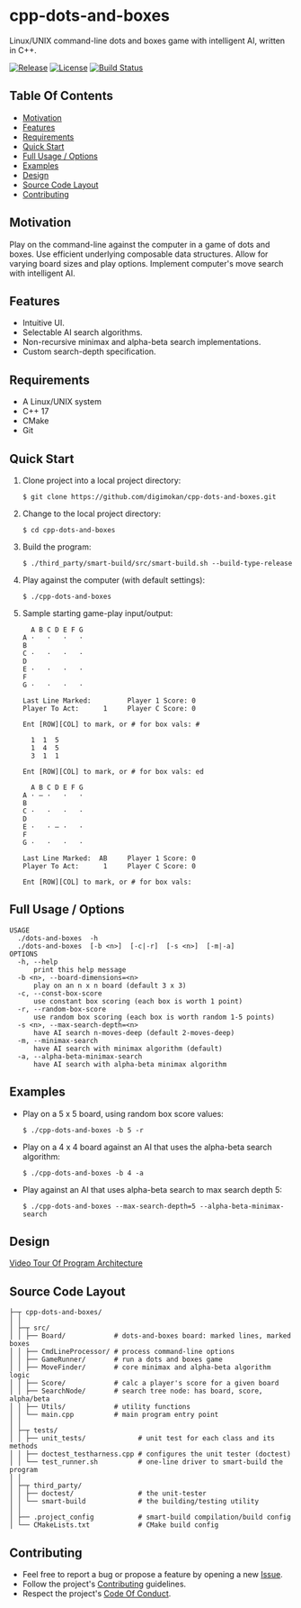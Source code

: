 # cpp-dots-and-boxes

Linux/UNIX command-line dots and boxes game with intelligent AI, written in C++.

[![Release](https://img.shields.io/github/release/digimokan/cpp-dots-and-boxes.svg?label=release)](https://github.com/digimokan/cpp-dots-and-boxes/releases/latest "Latest Release Notes")
[![License](https://img.shields.io/badge/license-MIT-blue.svg?label=license)](LICENSE.txt "Project License")
[![Build Status](https://img.shields.io/travis/com/digimokan/cpp-dots-and-boxes/master.svg?label=linux+build)](https://travis-ci.com/digimokan/cpp-dots-and-boxes "Build And Test Results From Master Branch")

## Table Of Contents

* [Motivation](#motivation)
* [Features](#features)
* [Requirements](#requirements)
* [Quick Start](#quick-start)
* [Full Usage / Options](#full-usage--options)
* [Examples](#examples)
* [Design](#design)
* [Source Code Layout](#source-code-layout)
* [Contributing](#contributing)

## Motivation

Play on the command-line against the computer in a game of dots and boxes. Use
efficient underlying composable data structures. Allow for varying board sizes
and play options. Implement computer's move search with intelligent AI.

## Features

* Intuitive UI.
* Selectable AI search algorithms.
* Non-recursive minimax and alpha-beta search implementations.
* Custom search-depth specification.

## Requirements

* A Linux/UNIX system
* C++ 17
* CMake
* Git

## Quick Start

1. Clone project into a local project directory:

   ```shell
   $ git clone https://github.com/digimokan/cpp-dots-and-boxes.git
   ```

2. Change to the local project directory:

   ```shell
   $ cd cpp-dots-and-boxes
   ```

3. Build the program:

   ```shell
   $ ./third_party/smart-build/src/smart-build.sh --build-type-release
   ```

4. Play against the computer (with default settings):

   ```shell
   $ ./cpp-dots-and-boxes
   ```

5. Sample starting game-play input/output:

   ```
     A B C D E F G
   A ·   ·   ·   ·
   B
   C ·   ·   ·   ·
   D
   E ·   ·   ·   ·
   F
   G ·   ·   ·   ·

   Last Line Marked:         Player 1 Score: 0
   Player To Act:      1     Player C Score: 0

   Ent [ROW][COL] to mark, or # for box vals: #

     1  1  5
     1  4  5
     3  1  1

   Ent [ROW][COL] to mark, or # for box vals: ed

     A B C D E F G
   A · ― ·   ·   ·
   B
   C ·   ·   ·   ·
   D
   E ·   · ― ·   ·
   F
   G ·   ·   ·   ·

   Last Line Marked:  AB     Player 1 Score: 0
   Player To Act:      1     Player C Score: 0

   Ent [ROW][COL] to mark, or # for box vals:
   ```

## Full Usage / Options

```
USAGE
  ./dots-and-boxes  -h
  ./dots-and-boxes  [-b <n>]  [-c|-r]  [-s <n>]  [-m|-a]
OPTIONS
  -h, --help
      print this help message
  -b <n>, --board-dimensions=<n>
      play on an n x n board (default 3 x 3)
  -c, --const-box-score
      use constant box scoring (each box is worth 1 point)
  -r, --random-box-score
      use random box scoring (each box is worth random 1-5 points)
  -s <n>, --max-search-depth=<n>
      have AI search n-moves-deep (default 2-moves-deep)
  -m, --minimax-search
      have AI search with minimax algorithm (default)
  -a, --alpha-beta-minimax-search
      have AI search with alpha-beta minimax algorithm
```

## Examples

* Play on a 5 x 5 board, using random box score values:

   ```shell
   $ ./cpp-dots-and-boxes -b 5 -r
   ```

* Play on a 4 x 4 board against an AI that uses the alpha-beta search algorithm:

   ```shell
   $ ./cpp-dots-and-boxes -b 4 -a
   ```

* Play against an AI that uses alpha-beta search to max search depth 5:

   ```shell
   $ ./cpp-dots-and-boxes --max-search-depth=5 --alpha-beta-minimax-search
   ```

## Design

[Video Tour Of Program Architecture](https://youtu.be/MnQp4u84Ecc)

## Source Code Layout

```
├─┬ cpp-dots-and-boxes/
│ │
│ ├─┬ src/
│ │ ├── Board/            # dots-and-boxes board: marked lines, marked boxes
│ │ ├── CmdLineProcessor/ # process command-line options
│ │ ├── GameRunner/       # run a dots and boxes game
│ │ ├── MoveFinder/       # core minimax and alpha-beta algorithm logic
│ │ ├── Score/            # calc a player's score for a given board
│ │ ├── SearchNode/       # search tree node: has board, score, alpha/beta
│ │ ├── Utils/            # utility functions
│ │ └── main.cpp          # main program entry point
│ │
│ ├─┬ tests/
│ │ ├── unit_tests/             # unit test for each class and its methods
│ │ ├── doctest_testharness.cpp # configures the unit tester (doctest)
│ │ └── test_runner.sh          # one-line driver to smart-build the program
│ │
│ ├─┬ third_party/
│ │ ├── doctest/                # the unit-tester
│ │ └── smart-build             # the building/testing utility
│ │
│ ├── .project_config           # smart-build compilation/build config
│ └── CMakeLists.txt            # CMake build config
```

## Contributing

* Feel free to report a bug or propose a feature by opening a new
  [Issue](https://github.com/digimokan/cpp-dots-and-boxes/issues).
* Follow the project's [Contributing](CONTRIBUTING.md) guidelines.
* Respect the project's [Code Of Conduct](CODE_OF_CONDUCT.md).

